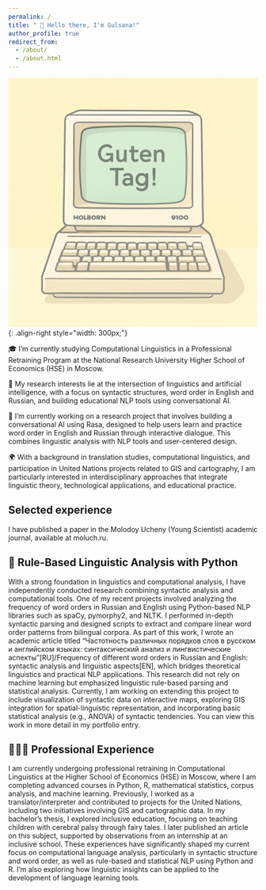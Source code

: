 ```yaml
---
permalink: /
title: " 🌟 Hello there, I'm Gulsana!"
author_profile: true
redirect_from: 
  - /about/
  - /about.html
---
```





![Illustration of combining compiling](/images/comp.png){: .align-right style="width: 300px;"}


🎓 I’m currently studying Computational Linguistics in a Professional Retraining Program at the National Research University Higher School of Economics (HSE) in Moscow.

🧠 My research interests lie at the intersection of linguistics and artificial intelligence, with a focus on syntactic structures, word order in English and Russian, and building educational NLP tools using conversational AI.

🤖 I’m currently working on a research project that involves building a conversational AI using Rasa, designed to help users learn and practice word order in English and Russian through interactive dialogue. This combines linguistic analysis with NLP tools and user-centered design.

🌍 With a background in translation studies, computational linguistics, and participation in United Nations projects related to GIS and cartography, I am particularly interested in interdisciplinary approaches that integrate linguistic theory, technological applications, and educational practice.

## Selected experience

I have published a paper in the Molodoy Ucheny (Young Scientist) academic journal, available at moluch.ru.

## 📜 Rule-Based Linguistic Analysis with Python

With a strong foundation in linguistics and computational analysis, I have independently conducted research combining syntactic analysis and computational tools. One of my recent projects involved analyzing the frequency of word orders in Russian and English using Python-based NLP libraries such as spaCy, pymorphy2, and NLTK. I performed in-depth syntactic parsing and designed scripts to extract and compare linear word order patterns from bilingual corpora.
As part of this work, I wrote an academic article titled “Частотность различных порядков слов в русском и английском языках: синтаксический анализ и лингвистические аспекты”[RU]/Frequency of different word orders in Russian and English: syntactic analysis and linguistic aspects[EN], which bridges theoretical linguistics and practical NLP applications. This research did not rely on machine learning but emphasized linguistic rule-based parsing and statistical analysis.
Currently, I am working on extending this project to include visualization of syntactic data on interactive maps, exploring GIS integration for spatial-linguistic representation, and incorporating basic statistical analysis (e.g., ANOVA) of syntactic tendencies. You can view this work in more detail in my portfolio entry.

## 👩🏻‍🔬 Professional Experience

I am currently undergoing professional retraining in Computational Linguistics at the Higher School of Economics (HSE) in Moscow, where I am completing advanced courses in Python, R, mathematical statistics, corpus analysis, and machine learning.
Previously, I worked as a translator/interpreter and contributed to projects for the United Nations, including two initiatives involving GIS and cartographic data. In my bachelor’s thesis, I explored inclusive education, focusing on teaching children with cerebral palsy through fairy tales. I later published an article on this subject, supported by observations from an internship at an inclusive school.
These experiences have significantly shaped my current focus on computational language analysis, particularly in syntactic structure and word order, as well as rule-based and statistical NLP using Python and R. I’m also exploring how linguistic insights can be applied to the development of language learning tools.


